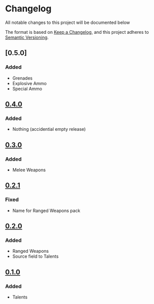 # Changelog

All notable changes to this project will be documented below

The format is based on [Keep a Changelog](https://keepachangelog.com/en/1.0.0/),
and this project adheres to [Semantic Versioning](https://semver.org/spec/v2.0.0.html).

## [0.5.0]

### Added

- Grenades
- Explosive Ammo
- Special Ammo

## [0.4.0]

### Added

- Nothing (accidential empty release)

## [0.3.0]

### Added

- Melee Weapons

## [0.2.1]

### Fixed

- Name for Ranged Weapons pack

## [0.2.0]

### Added

- Ranged Weapons
- Source field to Talents

## [0.1.0]

### Added

- Talents

[0.4.0]: https://github.com/Akeboshiwind/DH-compendium/compare/0.4.0...0.5.0
[0.4.0]: https://github.com/Akeboshiwind/DH-compendium/compare/0.3.0...0.4.0
[0.3.0]: https://github.com/Akeboshiwind/DH-compendium/compare/0.2.1...0.3.0
[0.2.1]: https://github.com/Akeboshiwind/DH-compendium/compare/0.2.0...0.2.1
[0.2.0]: https://github.com/Akeboshiwind/DH-compendium/compare/0.1.0...0.2.0
[0.1.0]: https://github.com/Akeboshiwind/DH-compendium/tree/0.1.0
